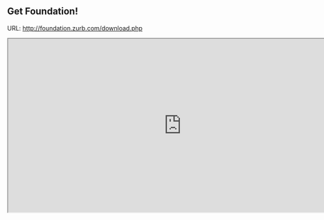 ## Get Foundation!
URL: http://foundation.zurb.com/download.php
<iframe src="http://foundation.zurb.com/download.php" width="800" height="400"></iframe>
